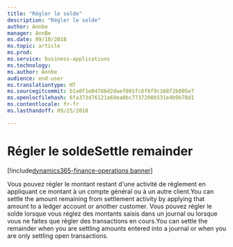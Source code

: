 ```yaml
---
title: "Régler le solde"
description: "Régler le solde"
author: Annbe
manager: AnnBe
ms.date: 09/10/2018
ms.topic: article
ms.prod: 
ms.service: business-applications
ms.technology: 
ms.author: Annbe
audience: end-user
ms.translationtype: HT
ms.sourcegitcommit: b1a0f1e04786d2daef091fc6f6f9c168f2b005e7
ms.openlocfilehash: 6fa373d76121a69ea0bc7737208b531e4b9b78d1
ms.contentlocale: fr-fr
ms.lasthandoff: 09/25/2018

---
```

#  <a name="settle-remainder"></a><span data-ttu-id="31bb6-103">Régler le solde</span><span class="sxs-lookup"><span data-stu-id="31bb6-103">Settle remainder</span></span>

[!include[dynamics365-finance-operations banner](../includes/dynamics365-finance-operations.md)]

<span data-ttu-id="31bb6-104">Vous pouvez régler le montant restant d'une activité de règlement en appliquant ce montant à un compte général ou à un autre client.</span><span class="sxs-lookup"><span data-stu-id="31bb6-104">You can settle the amount remaining from settlement activity by applying that amount to a ledger account or another customer.</span></span> <span data-ttu-id="31bb6-105">Vous pouvez régler le solde lorsque vous réglez des montants saisis dans un journal ou lorsque vous ne faites que régler des transactions en cours.</span><span class="sxs-lookup"><span data-stu-id="31bb6-105">You can settle the remainder when you are settling amounts entered into a journal or when you are only settling open transactions.</span></span>

